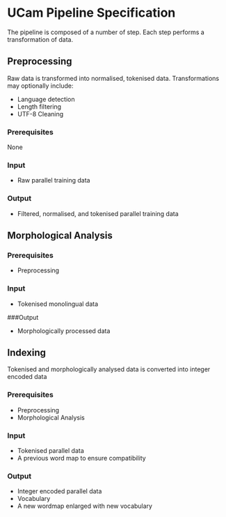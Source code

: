 UCam Pipeline Specification
==================

The pipeline is composed of a number of step. Each step performs a transformation of data.

Preprocessing
------------
Raw data is transformed into normalised, tokenised data. Transformations may optionally include:

*   Language detection
*   Length filtering
*   UTF-8 Cleaning
### Prerequisites
None

### Input
* Raw parallel training data

### Output
* Filtered, normalised, and tokenised parallel training data

Morphological Analysis
--------------------
### Prerequisites
* Preprocessing

### Input
* Tokenised monolingual data

###Output
* Morphologically processed data

Indexing
----------
Tokenised and morphologically analysed data is converted into integer encoded data
### Prerequisites
* Preprocessing
* Morphological Analysis

### Input
* Tokenised parallel data
* A previous word map to ensure compatibility

### Output
* Integer encoded parallel data
* Vocabulary
* A new wordmap enlarged with new vocabulary

